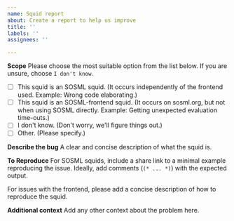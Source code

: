 ```yaml
---
name: Squid report
about: Create a report to help us improve
title: ''
labels: ''
assignees: ''

---
```


**Scope**
Please choose the most suitable option from the list below. If you are unsure, choose `I don't know`.
- [ ] This squid is an SOSML squid. (It occurs independently of the frontend used. Example: Wrong code elaborating.)
- [ ] This squid is an SOSML-frontend squid. (It occurs on sosml.org, but not when using SOSML directly. Example: Getting unexpected evaluation time-outs.)
- [ ] I don't know. (Don't worry, we'll figure things out.)
- [ ] Other. (Please specify.)

**Describe the bug**
A clear and concise description of what the squid is.

**To Reproduce**
For SOSML squids, include a share link to a minimal example reproducing the issue. Ideally, add comments (`(* ... *)`) with the expected output.

For issues with the frontend, please add a concise description of how to reproduce the squid.

**Additional context**
Add any other context about the problem here.
